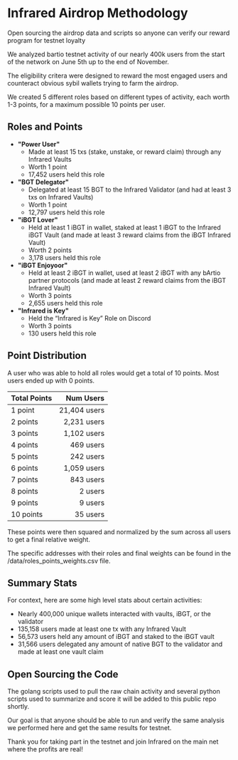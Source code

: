 # Infrared Airdrop Methodology
Open sourcing the airdrop data and scripts so anyone can verify our reward program for testnet loyalty

We analyzed bartio testnet activity of our nearly 400k users from the start of the network on June 5th up to the end of November.

The eligibility critera were designed to reward the most engaged users and counteract obvious sybil wallets trying to farm the airdrop.

We created 5 different roles based on different types of activity, each worth 1-3 points, for a maximum possible 10 points per user.


## Roles and Points
- **"Power User"**
    - Made at least 15 txs (stake, unstake, or reward claim) through any Infrared Vaults
    - Worth 1 point
    - 17,452 users held this role
- **"BGT Delegator"**
    - Delegated at least 15 BGT to the Infrared Validator (and had at least 3 txs on Infrared Vaults)
    - Worth 1 point 
    - 12,797 users held this role
- **"iBGT Lover"**
    - Held at least 1 iBGT in wallet, staked at least 1 iBGT to the Infrared iBGT Vault (and made at least 3 reward claims from the iBGT Infrared Vault)
    - Worth 2 points
    - 3,178 users held this role
- **"iBGT Enjoyoor"**
    - Held at least 2 iBGT in wallet, used at least 2 iBGT with any bArtio partner protocols (and made at least 2 reward claims from the iBGT Infrared Vault)
    - Worth 3 points
    - 2,655 users held this role
- **"Infrared is Key"**
    - Held the “Infrared is Key” Role on Discord
    - Worth 3 points 
    - 130 users held this role


## Point Distribution

A user who was able to hold all roles would get a total of 10 points.  Most users ended up with 0 points.

| Total Points    |    Num Users |
| :-------------- | -----------: |
| 1 point         | 21,404 users |
| 2 points        | 2,231 users  |
| 3 points        | 1,102 users  |
| 4 points        | 469 users    |
| 5 points        | 242 users    |
| 6 points        | 1,059 users  |
| 7 points        | 843 users    |
| 8 points        | 2 users      |
| 9 points        | 9 users      |
| 10 points       | 35 users     |

These points were then squared and normalized by the sum across all users to get a final relative weight.

The specific addresses with their roles and final weights can be found in the /data/roles_points_weights.csv file.


## Summary Stats

For context, here are some high level stats about certain activities:

- Nearly 400,000 unique wallets interacted with vaults, iBGT, or the validator
- 135,158 users made at least one tx with any Infrared Vault
- 56,573 users held any amount of iBGT and staked to the iBGT vault
- 31,566 users delegated any amount of native BGT to the validator and made at least one vault claim


## Open Sourcing the Code

The golang scripts used to pull the raw chain activity and several python scripts used to summarize and score it will be added to this public repo shortly.

Our goal is that anyone should be able to run and verify the same analysis we performed here and get the same results for testnet.

Thank you for taking part in the testnet and join Infrared on the main net where the profits are real!
